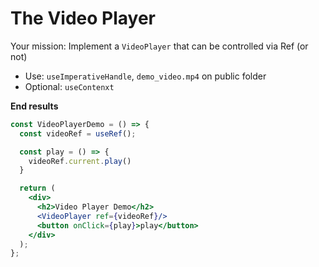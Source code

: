 # The Video Player

Your mission: Implement a `VideoPlayer` that can be controlled via Ref (or not)

- Use: `useImperativeHandle`, `demo_video.mp4` on public folder
- Optional: `useContenxt`

__End results__

```jsx
const VideoPlayerDemo = () => {
  const videoRef = useRef();

  const play = () => {
    videoRef.current.play()
  }

  return (
    <div>
      <h2>Video Player Demo</h2>
      <VideoPlayer ref={videoRef}/>
      <button onClick={play}>play</button>
    </div>
  );
};
```
